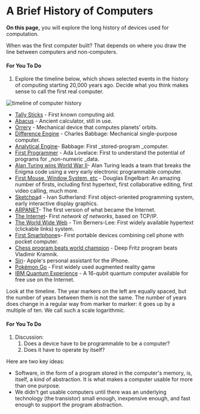 # A Brief History of Computers

**On this page,** you will explore the long history of devices used for computation.

When was the first computer built? That depends on where you draw the line between computers and non-computers.

#### For You To Do

1. Explore the timeline below, which shows selected events in the history of computing starting 20,000 years ago. Decide what you think makes sense to call the first real computer.

![](https://bjc.edc.org/bjc-r/img/6-computers/timeline-horizontal.png "timeline of computer history")

* [Tally Sticks](https://bjc.edc.org/bjc-r/cur/programming/6-computers/3-history-impact/1-timeline.html?topic=nyc_bjc%2F6-how-computers-work.topic&course=bjc4nyc.html&novideo&noassignment#timeline-tally) - First known computing aid.
* [Abacus](https://bjc.edc.org/bjc-r/cur/programming/6-computers/3-history-impact/1-timeline.html?topic=nyc_bjc%2F6-how-computers-work.topic&course=bjc4nyc.html&novideo&noassignment#timeline-abacus) - Ancient calculator, still in use.
* [Orrery](https://bjc.edc.org/bjc-r/cur/programming/6-computers/3-history-impact/1-timeline.html?topic=nyc_bjc%2F6-how-computers-work.topic&course=bjc4nyc.html&novideo&noassignment#timeline-orrery) - Mechanical device that computes planets' orbits.
* [Difference Engine](https://bjc.edc.org/bjc-r/cur/programming/6-computers/3-history-impact/1-timeline.html?topic=nyc_bjc%2F6-how-computers-work.topic&course=bjc4nyc.html&novideo&noassignment#timeline-difference-engine) - Charles Babbage: Mechanical single-purpose computer.
* [Analytical Engine](https://bjc.edc.org/bjc-r/cur/programming/6-computers/3-history-impact/1-timeline.html?topic=nyc_bjc%2F6-how-computers-work.topic&course=bjc4nyc.html&novideo&noassignment#timeline-analytical-engine)- Babbage: First \_stored-program \_computer.
* [First Programmer](https://bjc.edc.org/bjc-r/cur/programming/6-computers/3-history-impact/1-timeline.html?topic=nyc_bjc%2F6-how-computers-work.topic&course=bjc4nyc.html&novideo&noassignment#timeline-first-programmer) - Ada Lovelace: First to understand the potential of programs for \_non-numeric \_data.
* [Alan Turing wins World War II](https://bjc.edc.org/bjc-r/cur/programming/6-computers/3-history-impact/1-timeline.html?topic=nyc_bjc%2F6-how-computers-work.topic&course=bjc4nyc.html&novideo&noassignment#timeline-turing-wwii)- Alan Turing leads a team that breaks the Enigma code using a very early electronic programmable computer.
* [First Mouse, Window System, etc](https://bjc.edc.org/bjc-r/cur/programming/6-computers/3-history-impact/1-timeline.html?topic=nyc_bjc%2F6-how-computers-work.topic&course=bjc4nyc.html&novideo&noassignment#timeline-nls) - Douglas Engelbart: An amazing number of firsts, including first hypertext, first collaborative editing, first video calling, much more.
* [Sketchpa](https://bjc.edc.org/bjc-r/cur/programming/6-computers/3-history-impact/1-timeline.html?topic=nyc_bjc%2F6-how-computers-work.topic&course=bjc4nyc.html&novideo&noassignment#timeline-sketchpad)d - Ivan Sutherland: First object-oriented programming system, early interactive display graphics.
* [ARPANET](https://bjc.edc.org/bjc-r/cur/programming/6-computers/3-history-impact/1-timeline.html?topic=nyc_bjc%2F6-how-computers-work.topic&course=bjc4nyc.html&novideo&noassignment#timeline-arpanet)- The first version of what became the Internet.
* [The Internet](https://bjc.edc.org/bjc-r/cur/programming/6-computers/3-history-impact/1-timeline.html?topic=nyc_bjc%2F6-how-computers-work.topic&course=bjc4nyc.html&novideo&noassignment#timeline-internet)- First _network of networks_, based on TCP/IP.
* [The World Wide Web](https://bjc.edc.org/bjc-r/cur/programming/6-computers/3-history-impact/1-timeline.html?topic=nyc_bjc%2F6-how-computers-work.topic&course=bjc4nyc.html&novideo&noassignment#timeline-www) - Tim Berners-Lee: First widely available hypertext \(clickable links\) system.
* [First Smartphone](https://bjc.edc.org/bjc-r/cur/programming/6-computers/3-history-impact/1-timeline.html?topic=nyc_bjc%2F6-how-computers-work.topic&course=bjc4nyc.html&novideo&noassignment#timeline-smartphone)s- First portable devices combining cell phone with pocket computer.
* [Chess program beats world champion](https://bjc.edc.org/bjc-r/cur/programming/6-computers/3-history-impact/1-timeline.html?topic=nyc_bjc%2F6-how-computers-work.topic&course=bjc4nyc.html&novideo&noassignment#timeline-chess) - Deep Fritz program beats Vladimir Kramnik.
* [Siri](https://bjc.edc.org/bjc-r/cur/programming/6-computers/3-history-impact/1-timeline.html?topic=nyc_bjc%2F6-how-computers-work.topic&course=bjc4nyc.html&novideo&noassignment#timeline-siri)- Apple's personal assistant for the iPhone.
* [Pokémon Go](https://bjc.edc.org/bjc-r/cur/programming/6-computers/3-history-impact/1-timeline.html?topic=nyc_bjc%2F6-how-computers-work.topic&course=bjc4nyc.html&novideo&noassignment#timeline-pokemon-go) - First widely used augmented reality game
* [IBM Quantum Experience](https://bjc.edc.org/bjc-r/cur/programming/6-computers/3-history-impact/1-timeline.html?topic=nyc_bjc%2F6-how-computers-work.topic&course=bjc4nyc.html&novideo&noassignment#timeline-qx) - A 16-qubit quantum computer available for free use on the Internet.

Look at the timeline. The year markers on the left are equally spaced, but the number of years between them is not the same. The number of years does change in a regular way from marker to marker: it goes up by a multiple of ten. We call such a scale logarithmic.

#### For You To Do

1. Discussion:
   1. Does a device have to be programmable to be a computer?
   2. Does it have to operate by itself?

Here are two key ideas:

* Software, in the form of a program stored in the computer's memory, is, itself, a kind of abstraction. It is what makes a computer usable for more than one purpose.
* We didn't get usable computers until there was an underlying technology \(the transistor\) small enough, inexpensive enough, and fast enough to support the program abstraction.



